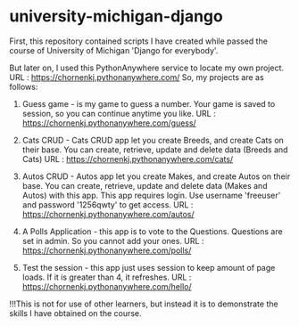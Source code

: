 # university-michigan-django

First, this repository contained scripts I have created while passed the course of
University of Michigan 'Django for everybody'.

But later on, I used this PythonAnywhere service to locate my own project.
URL : https://chornenkj.pythonanywhere.com/
So, my projects are as follows:

1. Guess game - is my game to guess a number. Your game is saved to session, so you can continue anytime you like.
URL : https://chornenkj.pythonanywhere.com/guess/

2. Cats CRUD - Cats CRUD app let you create Breeds, and create Cats on their base. You can create, retrieve, update and delete data (Breeds and Cats)
URL : https://chornenkj.pythonanywhere.com/cats/

3. Autos CRUD - Autos app let you create Makes, and create Autos on their base. You can create, retrieve, update and delete data (Makes and Autos) with this app. This app requires login. Use username 'freeuser' and password '1256qwty' to get access.
URL : https://chornenkj.pythonanywhere.com/autos/

4. A Polls Application - this app is to vote to the Questions. Questions are set in admin. So you cannot add your ones.
URL : https://chornenkj.pythonanywhere.com/polls/

5. Test the session - this app just uses session to keep amount of page loads. If it is greater than 4, it refreshes.
URL : https://chornenkj.pythonanywhere.com/hello/

!!!This is not for use of other learners, but instead it is to demonstrate
the skills I have obtained on the course.

